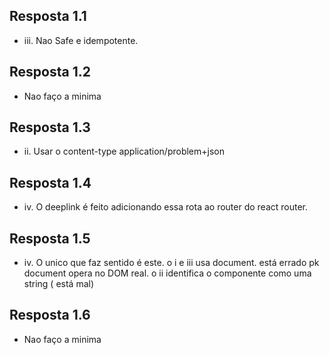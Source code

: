 
## Resposta 1.1
- iii. Nao Safe e idempotente.

## Resposta 1.2
- Nao faço a minima

## Resposta 1.3
- ii. Usar o content-type application/problem+json

## Resposta 1.4
- iv. O deeplink é feito adicionando essa rota ao router do react router.

## Resposta 1.5

- iv. O unico que faz sentido é este. o i e iii usa document. está errado pk document opera no DOM real. o ii identifica o componente como uma string ( está mal)

## Resposta 1.6
- Nao faço a minima

